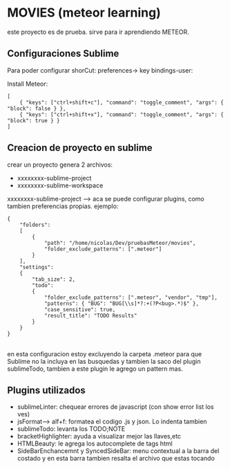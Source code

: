 # MOVIES (meteor learning)


este proyecto es de prueba. sirve para ir aprendiendo METEOR.



## Configuraciones Sublime


Para poder configurar shorCut: preferences-> key bindings-user:

Install Meteor:

    [
        { "keys": ["ctrl+shift+c"], "command": "toggle_comment", "args": { "block": false } },
        { "keys": ["ctrl+shift+x"], "command": "toggle_comment", "args": { "block": true } }
    ]

## Creacion de proyecto en sublime

crear un proyecto genera 2 archivos:<br>
* xxxxxxxx-sublime-project
* xxxxxxxx-sublime-workspace

xxxxxxxx-sublime-project --> aca se puede configurar plugins, como tambien preferencias propias. ejemplo:

    {
        "folders":
        [
            {
                "path": "/home/nicolas/Dev/pruebasMeteor/movies",
                "folder_exclude_patterns": [".meteor"]
            }
        ],
        "settings":
        {
            "tab_size": 2,
            "todo":
            {
                "folder_exclude_patterns": [".meteor", "vendor", "tmp"],
                "patterns": { "BUG": "BUG[\\s]*?:+(?P<bug>.*)$" },
                "case_sensitive": true,
                "result_title": "TODO Results"
            }
        }
    }

<br>
en esta configuracion estoy excluyendo la carpeta .meteor para que Sublime no la incluya en las busquedas y tambien la saco del plugin sublimeTodo, tambien a este plugin le agrego un pattern mas.

## Plugins utilizados

* sublimeLinter: chequear errores de javascript (con show error list los ves)
* jsFormat--> alf+f: formatea el codigo .js y json. Lo indenta tambien
* sublimeTodo: levanta los TODO;NOTE
* bracketHighlighter: ayuda a visualizar mejor las llaves,etc
* HTMLBeauty: le agrega los autocomplete de tags html
* SideBarEnchancemnt y SyncedSideBar: menu contextual a la barra del costado y en esta barra tambien resalta el archivo que estas tocando


